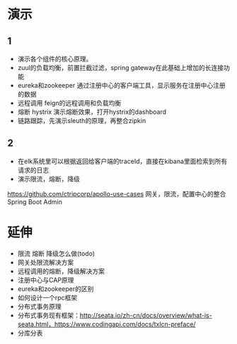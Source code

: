 # 演示
## 1
* 演示各个组件的核心原理。
* zuul的负载均衡，前置拦截过滤，spring gateway在此基础上增加的长连接功能
* eureka和zookeeper  通过注册中心的客户端工具，显示服务在注册中心注册的数据
* 远程调用 feign的远程调用和负载均衡
* 熔断 hystrix 演示熔断效果，打开hystrix的dashboard
* 链路跟踪，先演示sleuth的原理，再整合zipkin
## 2
* 在elk系统里可以根据返回给客户端的traceId，直接在kibana里面检索到所有请求的日志
* 演示限流，熔断，降级

https://github.com/ctripcorp/apollo-use-cases
网关，限流，配置中心的整合
Spring Boot Admin

# 延伸
* 限流 熔断 降级怎么做(todo)
* 网关处限流解决方案
* 远程调用的熔断，降级解决方案
* 注册中心与CAP原理
* eureka和zookeeper的区别
* 如何设计一个rpc框架
* 分布式事务原理
* 分布式事务现有框架：http://seata.io/zh-cn/docs/overview/what-is-seata.html，https://www.codingapi.com/docs/txlcn-preface/
* 分库分表
